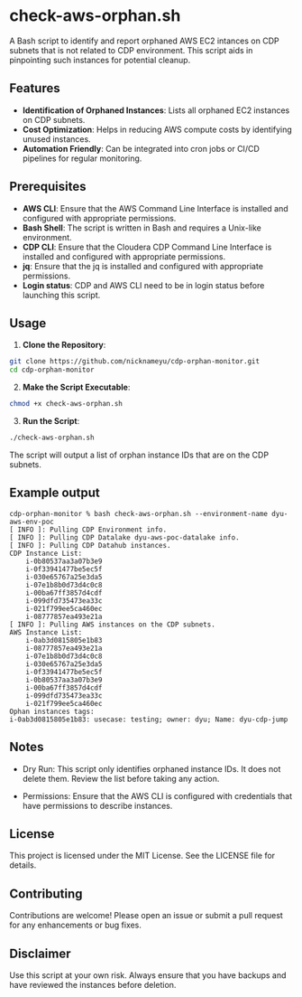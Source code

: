 # check-aws-orphan.sh

A Bash script to identify and report orphaned AWS EC2 intances on CDP subnets that is not related to CDP environment. This script aids in pinpointing such instances for potential cleanup.

## Features

- **Identification of Orphaned Instances**: Lists all orphaned EC2 instances on CDP subnets.
- **Cost Optimization**: Helps in reducing AWS compute costs by identifying unused instances.
- **Automation Friendly**: Can be integrated into cron jobs or CI/CD pipelines for regular monitoring.

## Prerequisites

- **AWS CLI**: Ensure that the AWS Command Line Interface is installed and configured with appropriate permissions.
- **Bash Shell**: The script is written in Bash and requires a Unix-like environment.
- **CDP CLI**: Ensure that the Cloudera CDP Command Line Interface is installed and configured with appropriate permissions.
- **jq**: Ensure that the jq is installed and configured with appropriate permissions.
- **Login status**: CDP and AWS CLI need to be in login status before launching this script.

## Usage

1. **Clone the Repository**:

```bash
git clone https://github.com/nicknameyu/cdp-orphan-monitor.git
cd cdp-orphan-monitor
```
2. **Make the Script Executable**:

```bash
chmod +x check-aws-orphan.sh
```
3. **Run the Script**:

```bash
./check-aws-orphan.sh
```
The script will output a list of orphan instance IDs that are on the CDP subnets.

## Example output
```
cdp-orphan-monitor % bash check-aws-orphan.sh --environment-name dyu-aws-env-poc
[ INFO ]: Pulling CDP Environment info.
[ INFO ]: Pulling CDP Datalake dyu-aws-poc-datalake info.
[ INFO ]: Pulling CDP Datahub instances.
CDP Instance List:
    i-0b80537aa3a07b3e9
    i-0f33941477be5ec5f
    i-030e65767a25e3da5
    i-07e1b8b0d73d4c0c8
    i-00ba67ff3857d4cdf
    i-099dfd735473ea33c
    i-021f799ee5ca460ec
    i-08777857ea493e21a
[ INFO ]: Pulling AWS instances on the CDP subnets.
AWS Instance List:
    i-0ab3d0815805e1b83
    i-08777857ea493e21a
    i-07e1b8b0d73d4c0c8
    i-030e65767a25e3da5
    i-0f33941477be5ec5f
    i-0b80537aa3a07b3e9
    i-00ba67ff3857d4cdf
    i-099dfd735473ea33c
    i-021f799ee5ca460ec
Ophan instances tags:
i-0ab3d0815805e1b83: usecase: testing; owner: dyu; Name: dyu-cdp-jump
```

## Notes
- Dry Run: This script only identifies orphaned instance IDs. It does not delete them. Review the list before taking any action.

- Permissions: Ensure that the AWS CLI is configured with credentials that have permissions to describe instances.

## License
This project is licensed under the MIT License. See the LICENSE file for details.

## Contributing
Contributions are welcome! Please open an issue or submit a pull request for any enhancements or bug fixes.

## Disclaimer
Use this script at your own risk. Always ensure that you have backups and have reviewed the instances before deletion.
